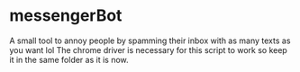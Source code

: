 # messengerBot
A small tool to annoy people by spamming their inbox with as many texts as you want lol
The chrome driver is necessary for this script to work so keep it in the same folder as it is now.
